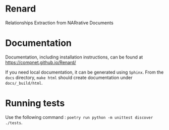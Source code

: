 # Renard

Relationships Extraction from NARrative Documents


# Documentation

Documentation, including installation instructions, can be found at https://compnet.github.io/Renard/

If you need local documentation, it can be generated using `Sphinx`. From the `docs` directory, `make html` should create documentation under `docs/_build/html`. 


# Running tests 

Use the following command : ``poetry run python -m unittest discover ./tests``.
